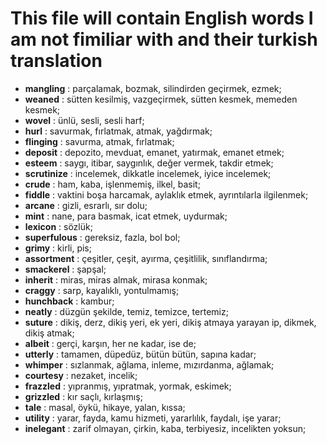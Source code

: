 # This file will contain English words I am not fimiliar with and their turkish translation

- **mangling** : parçalamak, bozmak, silindirden geçirmek, ezmek;
- **weaned** : sütten kesilmiş, vazgeçirmek, sütten kesmek, memeden kesmek;
- **wovel** : ünlü, sesli, sesli harf;
- **hurl** : savurmak, fırlatmak, atmak, yağdırmak;
- **flinging** : savurma, atmak, fırlatmak;
- **deposit** : depozito, mevduat, emanet, yatırmak, emanet etmek;
- **esteem** : saygı, itibar, saygınlık, değer vermek, takdir etmek;
- **scrutinize** : incelemek, dikkatle incelemek, iyice incelemek;
- **crude** : ham, kaba, işlenmemiş, ilkel, basit;
- **fiddle** : vaktini boşa harcamak, aylaklık etmek, ayrıntılarla ilgilenmek;
- **arcane** : gizli, esrarlı, sır dolu;
- **mint** : nane, para basmak, icat etmek, uydurmak;
- **lexicon** : sözlük;
- **superfulous** : gereksiz, fazla, bol bol;
- **grimy** : kirli, pis;
- **assortment** : çeşitler, çeşit, ayırma, çeşitlilik, sınıflandırma;
- **smackerel** : şapşal;
- **inherit** : miras, miras almak, mirasa konmak;
- **craggy** : sarp, kayalıklı, yontulmamış;
- **hunchback** : kambur;
- **neatly** : düzgün şekilde, temiz, temizce, tertemiz;
- **suture** : dikiş, derz, dikiş yeri, ek yeri, dikiş atmaya yarayan ip, dikmek, dikiş atmak;
- **albeit** : gerçi, karşın, her ne kadar, ise de;
- **utterly** : tamamen, düpedüz, bütün bütün, sapına kadar;
- **whimper** : sızlanmak, ağlama, inleme, mızırdanma, ağlamak;
- **courtesy** : nezaket, incelik;
- **frazzled** : yıpranmış, yıpratmak, yormak, eskimek;
- **grizzled** : kır saçlı, kırlaşmış;
- **tale** : masal, öykü, hikaye, yalan, kıssa;
- **utility** : yarar, fayda, kamu hizmeti, yararlılık, faydalı, işe yarar;
- **inelegant** : zarif olmayan, çirkin, kaba, terbiyesiz, incelikten yoksun;